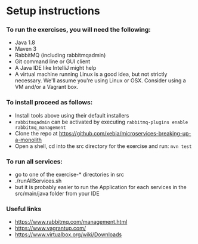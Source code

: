 # Setup instructions

### To run the exercises, you will need the following:
- Java 1.8
- Maven 3
- RabbitMQ (including rabbitmqadmin)
- Git command line or GUI client
- A Java IDE like IntelliJ might help
- A virtual machine running Linux is a good idea, but not strictly necessary. We'll assume you're using Linux or OSX. Consider using a VM and/or a Vagrant box.

### To install proceed as follows:
- Install tools above using their default installers
 - `rabbitmqadmin` can be activated by executing `rabbitmq-plugins enable rabbitmq_management`
- Clone the repo at https://github.com/xebia/microservices-breaking-up-a-monolith
- Open a shell, cd into the src directory for the exercise and run: `mvn test`

### To run all services:
- go to one of the exercise-* directories in src
- ./runAllServices.sh
- but it is probably easier to run the Application for each services in the src/main/java folder from your IDE

### Useful links
- https://www.rabbitmq.com/management.html
- https://www.vagrantup.com/
- https://www.virtualbox.org/wiki/Downloads


